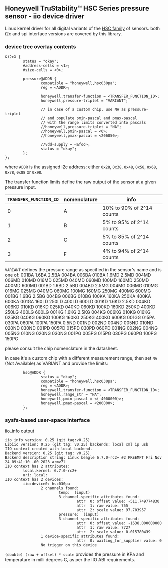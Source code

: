 
## Honeywell TruStability™ HSC Series pressure sensor - iio device driver

Linux kernel driver for all digital variants of the [HSC family](https://sps.honeywell.com/us/en/products/advanced-sensing-technologies/healthcare-sensing/board-mount-pressure-sensors/trustability-hsc-series) of sensors.
both i2c and spi interface versions are covered by this library.

### device tree overlay contents

```
&i2cX {
        status = "okay";
        #address-cells = <1>;
        #size-cells = <0>;

        pressure@ADDR {
                compatible = "honeywell,hsc030pa";
                reg = <ADDR>;

                honeywell,transfer-function = <TRANSFER_FUNCTION_ID>;
                honeywell,pressure-triplet = "VARIANT";

                // in case of a custom chip, use NA as pressure-triplet
                // and populate pmin-pascal and pmax-pascal
                // with the range limits converted into pascals
                //honeywell,pressure-triplet = "NA";
                //honeywell,pmin-pascal = <0>;
                //honeywell,pmax-pascal = <206850>;

                //vdd-supply = <&foo>;
                status = "okay";
        };
};
```

where ```ADDR``` is the assigned i2c address: either ```0x28```, ```0x38```, ```0x48```, ```0x58```, ```0x68```, ```0x78```, ```0x88``` or ```0x98```.

The transfer function limits define the raw output of the sensor at a given pressure input.

```TRANSFER_FUNCTION_ID``` | nomenclature | info
--- | --- | ---
0 | A | 10% to 90% of 2^14 counts
1 | B | 5% to 95% of 2^14 counts
2 | C | 5% to 85% of 2^14 counts
3 | F | 4% to 94% of 2^14 counts


```VARIANT``` defines the pressure range as specified in the sensor's name and is one of: 001BA 1.6BA 2.5BA 004BA 006BA 010BA 1.6MD 2.5MD 004MD 006MD 010MD 016MD 025MD 040MD 060MD 100MD 160MD 250MD 400MD 600MD 001BD 1.6BD 2.5BD 004BD 2.5MG 004MG 006MG 010MG 016MG 025MG 040MG 060MG 100MG 160MG 250MG 400MG 600MG 001BG 1.6BG 2.5BG 004BG 006BG 010BG 100KA 160KA 250KA 400KA 600KA 001GA 160LD 250LD 400LD 600LD 001KD 1.6KD 2.5KD 004KD 006KD 010KD 016KD 025KD 040KD 060KD 100KD 160KD 250KD 400KD 250LG 400LG 600LG 001KG 1.6KG 2.5KG 004KG 006KG 010KG 016KG 025KG 040KG 060KG 100KG 160KG 250KG 400KG 600KG 001GG 015PA 030PA 060PA 100PA 150PA 0.5ND 001ND 002ND 004ND 005ND 010ND 020ND 030ND 001PD 005PD 015PD 030PD 060PD 001NG 002NG 004NG 005NG 010NG 020NG 030NG 001PG 005PG 015PG 030PG 060PG 100PG 150PG

please consult the chip nomenclature in the datasheet.

in case it's a custom chip with a different measurement range, then set ```NA``` (Not Available) as VARIANT and provide the limits:

```
        hsc@ADDR {
                status = "okay";
                compatible = "honeywell,hsc030pa";
                reg = <ADDR>;
                honeywell,transfer-function = <TRANSFER_FUNCTION_ID>;
                honeywell,range_str = "NA";
                honeywell,pmin-pascal = <(-4000000)>;
                honeywell,pmax-pascal = <200000>;
        };
```

### sysfs-based user-space interface

iio_info output

```
iio_info version: 0.25 (git tag:v0.25)
Libiio version: 0.25 (git tag: v0.25) backends: local xml ip usb
IIO context created with local backend.
Backend version: 0.25 (git tag: v0.25)
Backend description string: Linux beagle 6.7.0-rc2+ #2 PREEMPT Fri Nov 24 09:41:10 -00 2023 armv7l
IIO context has 2 attributes:
        local,kernel: 6.7.0-rc2+
        uri: local:
IIO context has 2 devices:
        iio:device0: hsc030pa
                2 channels found:
                        temp:  (input)
                        3 channel-specific attributes found:
                                attr  0: offset value: -511.749774830
                                attr  1: raw value: 755
                                attr  2: scale value: 97.703957
                        pressure:  (input)
                        3 channel-specific attributes found:
                                attr  0: offset value: -1638.000000000
                                attr  1: raw value: 7727
                                attr  2: scale value: 0.015780439
                1 device-specific attributes found:
                                attr  0: waiting_for_supplier value: 0
                No trigger on this device
```

```(double) (raw + offset) * scale``` provides the pressure in KPa and temperature in milli degrees C, as per the IIO ABI requirements.



